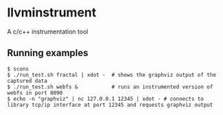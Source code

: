 llvminstrument
==============

A c/c++ instrumentation tool

## Running examples ##

	$ scons
	$ ./run_test.sh fractal | xdot -  # shows the graphviz output of the captured data
	$ ./run_test.sh webfs &           # runs an instrumented version of webfs in port 8090
	$ echo -n "graphviz" | nc 127.0.0.1 12345 | xdot - # connects to library tcp/ip interface at port 12345 and requests graphviz output


